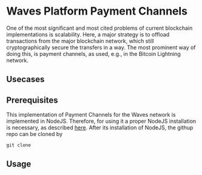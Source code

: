 # Waves Platform Payment Channels

One of the most significant and most cited problems of current blockchain implementations is scalability. Here,
a major strategy is to offload transactions from the major blockchain network, which still cryptographically
secure the transfers in a way. The most prominent way of doing this, is payment channels, as used, e.g., in
the Bitcoin Lightning network.

## Usecases

## Prerequisites
This implementation of Payment Channels for the Waves network is implemented in NodeJS. Therefore, for using it
a proper NodeJS installation is necessary, as described [here](https://nodejs.org/). After its installation of
NodeJS, the githup repo can be cloned by
```
git clone
```

## Usage